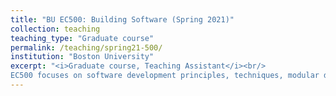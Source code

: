 ```yaml
---
title: "BU EC500: Building Software (Spring 2021)"
collection: teaching
teaching_type: "Graduate course"
permalink: /teaching/spring21-500/
institution: "Boston University"
excerpt: "<i>Graduate course, Teaching Assistant</i><br/>
EC500 focuses on software development principles, techniques, modular design concepts, product quality, and API design."
---
```


